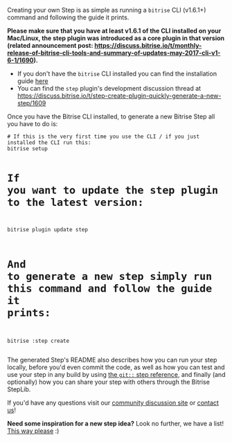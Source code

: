 <p>Creating your own Step is as simple as running a <code>bitrise</code> CLI (v1.6.1+) command and following the guide it prints.</p>
<p><strong>Please make sure that you have at least v1.6.1 of the CLI installed on your Mac/Linux, the step plugin was introduced as a core plugin in that version (related announcement post: <a href="https://discuss.bitrise.io/t/monthly-release-of-bitrise-cli-tools-and-summary-of-updates-may-2017-cli-v1-6-1/1690">https://discuss.bitrise.io/t/monthly-release-of-bitrise-cli-tools-and-summary-of-updates-may-2017-cli-v1-6-1/1690</a>).</strong></p>
<ul>
<li>If you don't have the <code>bitrise</code> CLI installed you can find the installation guide <a href="/bitrise-cli/installation/">here</a></li>
<li>You can find the <code>step</code> plugin's development discussion thread at <a href="https://discuss.bitrise.io/t/step-create-plugin-quickly-generate-a-new-step/1609">https://discuss.bitrise.io/t/step-create-plugin-quickly-generate-a-new-step/1609</a></li>
</ul>
<p>Once you have the Bitrise CLI installed, to generate a new Bitrise Step all you have to do is:</p>
<pre><code># If this is the very first time you use the CLI / if you just installed the CLI run this:
bitrise setup

# If you want to update the step plugin to the latest version:
bitrise plugin update step

# And to generate a new step simply run this command and follow the guide it prints:
bitrise :step create
</code></pre>
<p>The generated Step's README also describes how you can run your step locally,
before you'd even commit the code, as well as how you can test and use your step
in any build by using <a href="/bitrise-cli/steps/#special-step-sources">the <code>git::</code> step reference</a>, and finally (and optionally)
how you can share your step with others through the Bitrise StepLib.</p>
<p>If you'd have any questions visit our <a href="https://discuss.bitrise.io/">community discussion site</a> or <a href="https://www.bitrise.io/contact">contact us</a>!</p>
<p><strong>Need some inspiration for a new step idea?</strong> Look no further, we have a list! <a href="https://discuss.bitrise.io/search?q=tags%3Acontrib-this-feature%20tag%3Astep">This way please</a> :)</p>
